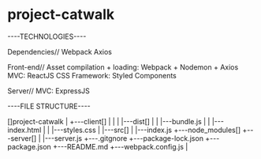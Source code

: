 # project-catwalk

----TECHNOLOGIES----

Dependencies//
Webpack
Axios

Front-end//
Asset compilation + loading: Webpack + Nodemon + Axios
MVC: ReactJS
CSS Framework: Styled Components

Server//
MVC: ExpressJS


----FILE STRUCTURE----

 []project-catwalk
  |
  +---client[]
  |          |
  |          |---dist[]
  |          |        |---bundle.js
  |          |        |---index.html
  |          |        |---styles.css
  |          |---src[]
  |                  |---index.js
  +---node_modules[]
  +---server[]
  |          |---server.js
  +---.gitgnore
  +---package-lock.json
  +---package.json
  +---README.md
  +---webpack.config.js
  |
